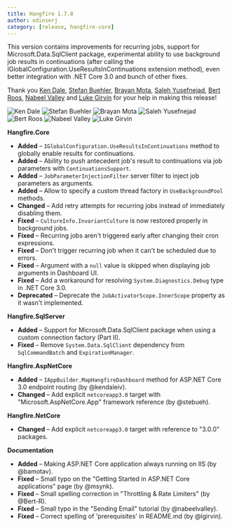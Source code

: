 ```yaml
---
title: Hangfire 1.7.8
author: odinserj
category: [release, hangfire-core]
---
```


This version contains improvements for recurring jobs, support for Microsoft.Data.SqlClient package, experimental ability to use background job results in continuations (after calling the IGlobalConfiguration.UseResultsInContinuations extension method), even better integration with .NET Core 3.0 and bunch of other fixes.

Thank you [Ken Dale](https://github.com/kendaleiv), [Stefan Buehler](https://github.com/stebueh), [Brayan Mota](https://github.com/bamotav), [Saleh Yusefnejad](https://github.com/msynk), [Bert Roos](https://github.com/Bert-R), [Nabeel Valley](https://github.com/nabeelvalley) and [Luke Girvin](https://github.com/lgirvin) for your help in making this release!

![Ken Dale](https://github.com/kendaleiv.png?size=60)
![Stefan Buehler](https://github.com/stebueh.png?size=60)
![Brayan Mota](https://github.com/bamotav.png?size=60)
![Saleh Yusefnejad](https://github.com/msynk.png?size=60)
![Bert Roos](https://github.com/Bert-R.png?size=60)
![Nabeel Valley](https://github.com/nabeelvalley.png?size=60)
![Luke Girvin](https://github.com/lgirvin.png?size=60)

**Hangfire.Core**

* **Added** – `IGlobalConfiguration.UseResultsInContinuations` method to globally enable results for continuations.
* **Added** – Ability to push antecedent job's result to continuations via job parameters with `ContinuationsSupport`.
* **Added** – `JobParameterInjectionFilter` server filter to inject job parameters as arguments.
* **Added** – Allow to specify a custom thread factory in `UseBackgroundPool` methods.
* **Changed** – Add retry attempts for recurring jobs instead of immediately disabling them.
* **Fixed** – `CultureInfo.InvariantCulture` is now restored properly in background jobs.
* **Fixed** – Recurring jobs aren't triggered early after changing their cron expressions.
* **Fixed** – Don't trigger recurring job when it can't be scheduled due to errors.
* **Fixed** – Argument with a `null` value is skipped when displaying job arguments in Dashboard UI.
* **Fixed** – Add a workaround for resolving `System.Diagnostics.Debug` type in .NET Core 3.0.
* **Deprecated** – Deprecate the `JobActivatorScope.InnerScope` property as it wasn't implemented.

**Hangfire.SqlServer**

* **Added** – Support for Microsoft.Data.SqlClient package when using a custom connection factory (Part II).
* **Fixed** – Remove `System.Data.SqlClient` dependency from `SqlCommandBatch` and `ExpirationManager`.

**Hangfire.AspNetCore**

* **Added** – `IAppBuilder.MapHangfireDashboard` method for ASP.NET Core 3.0 endpoint routing (by @kendaleiv).
* **Changed** – Add explicit `netcoreapp3.0` target with "Microsoft.AspNetCore.App" framework reference (by @stebueh).

**Hangfire.NetCore**

* **Changed** – Add explicit `netcoreapp3.0` target with reference to "3.0.0" packages.

**Documentation**

* **Added** – Making ASP.NET Core application always running on IIS (by @bamotav).
* **Fixed** – Small typo on the "Getting Started in ASP.NET Core applications" page (by @msynk).
* **Fixed** – Small spelling correction in "Throttling &amp; Rate Limiters" (by @Bert-R).
* **Fixed** – Small typo in the "Sending Email" tutorial (by @nabeelvalley).
* **Fixed** – Correct spelling of 'prerequisites' in README.md (by @lgirvin).
